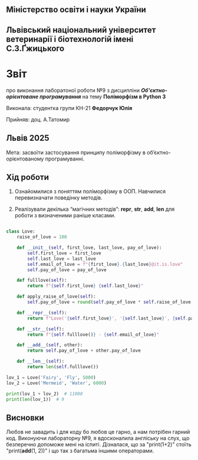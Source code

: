 ## Міністерство освіти і науки України

## Львівський національний університет ветеринарії і біотехнологій імені С.З.Ґжицького

# Звіт

про виконання лаборатоної роботи №9 з дисципліни ***Об'єктно-орієнтоване програмування*** на тему **Поліморфізм в Python 3**

Виконала: студентка групи КН-21 **Федорчук Юлія**

Прийняв: доц. А.Татомир

## Львів 2025

Мета: засвоїти застосування принципу поліморфізму в
об’єктно-орієнтованому програмуванні.

## Хід роботи

1. Ознайомилися з поняттям поліморфізму в ООП. Навчилися перевизначати поведінку методів.

2. Реалізували декілька “магічних методів”: **__repr__**, **__str__**, **__add__**, **__len__** для роботи з визначеними раніше класами.

```py

class Love:
    raise_of_love = 100

    def __init__(self, first_love, last_love, pay_of_love):
        self.first_love = first_love
        self.last_love = last_love
        self.email_of_love = f"{first_love}.{last_love}@it.is.love"
        self.pay_of_love = pay_of_love

    def fulllove(self):
        return f"{self.first_love} {self.last_love}"

    def apply_raise_of_love(self):
        self.pay_of_love = round(self.pay_of_love * self.raise_of_love, 2)

    def __repr__(self):
        return f"Love('{self.first_love}', '{self.last_love}', {self.pay_of_love})"

    def __str__(self):
        return f"{self.fulllove()} - {self.email_of_love}"

    def __add__(self, other):
        return self.pay_of_love + other.pay_of_love

    def __len__(self):
        return len(self.fulllove())

lov_1 = Love('Fairy', 'Fly', 5000)
lov_2 = Love('Mermeid', 'Water', 6000)

print(lov_1 + lov_2)  # 11000
print(len(lov_1))  # 9

```
## Висновки

Любов не завадить і для коду бо любов це гарно, а нам потрібен гарний код. Виконуючи лабораторну №9, я вдосконалила англіську на слух, що безперечно допоможе мені на іспиті. Дізналася, що за "print(1+2)" стоїть "print(__add__(1, 2))" і що так з багатьма іншими операторами. 